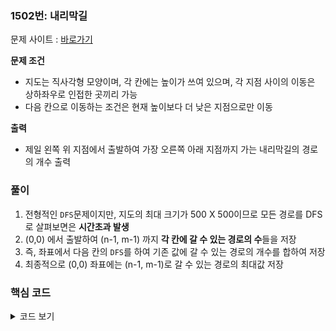 ### 1502번: 내리막길

문제 사이트 : [바로가기](https://www.acmicpc.net/problem/1502)

**문제 조건**
- 지도는 직사각형 모양이며, 각 칸에는 높이가 쓰여 있으며, 각 지점 사이의 이동은 상하좌우로 인접한 곳끼리 가능
- 다음 칸으로 이동하는 조건은 현재 높이보다 더 낮은 지점으로만 이동

**출력**  
- 제일 왼쪽 위 지점에서 출발하여 가장 오른쪽 아래 지점까지 가는 내리막길의 경로의 개수 출력

### 풀이
1. 전형적인 `DFS`문제이지만, 지도의 최대 크기가 500 X 500이므로 모든 경로를 DFS로 살펴보면은 **시간초과 발생**
2. (0,0) 에서 출발하여 (n-1, m-1) 까지 **각 칸에 갈 수 있는 경로의 수**들을 저장
3. 즉, 좌표에서 다음 칸의 `DFS`를 하여 기존 값에 갈 수 있는 경로의 개수를 합하여 저장
4. 최종적으로 (0,0) 좌표에는 (n-1, m-1)로 갈 수 있는 경로의 최대값 저장

### 핵심 코드

<details>
<summary>코드 보기</summary>

```cpp
int dfs(int x, int y) {
    if(x == n - 1 && y == m - 1) {
        return 1;
    }
    
    if(vis[x][y] == -1) {
        vis[x][y] = 0;  
        for(int i = 0; i < 4; i++) {
            int nx = x + dx[i];
            int ny = y + dy[i];
            if(nx < 0 || nx >= n || ny < 0 || ny >= m) continue;
            if(arr[nx][ny] >= arr[x][y]) continue;
            vis[x][y] += dfs(nx, ny);
        }
    }
    return vis[x][y];
}
```
- `dfs`를 구현하고, 좌표값이 최종적으로 가장 오른쪽 아래에 도착하면은 `return 1`
- 초기 `vis[][]`에는 각 칸에 -1을 저장하고, (x,y) 좌표 칸이 -1일 경우 다음에 갈 수 있는 칸을 조사
- `vis[x][y]` 를 0으로 초기화하고, 다음칸의 갈 수 있는 경로의 개수를 기존 값에 합함.
- `vis[x][y]`이 -1이 아니면은 이미 확인했던 경로이므로, 건너감.
- `dfs`로 (0,0)을 시작하여 (n-1,m-1)위치까지 도달하여 각 칸에는 갈 수 있는 경로의 개수들이 저장
- 최종적으로 전부 살펴보고 난 후, (0,0)에는 갈 수 있는 경로의 개수의 최대가 저장

</details>